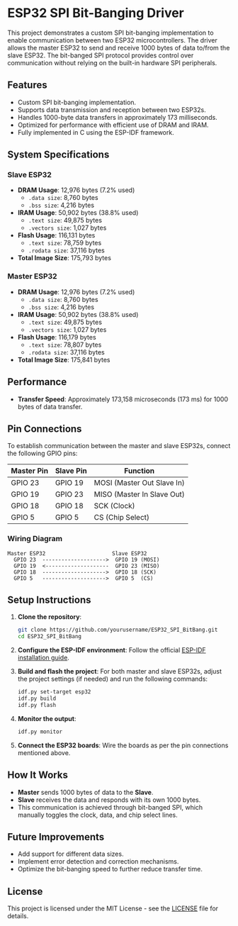 
# ESP32 SPI Bit-Banging Driver

This project demonstrates a custom SPI bit-banging implementation to enable communication between two ESP32 microcontrollers. The driver allows the master ESP32 to send and receive 1000 bytes of data to/from the slave ESP32. The bit-banged SPI protocol provides control over communication without relying on the built-in hardware SPI peripherals.

## Features

- Custom SPI bit-banging implementation.
- Supports data transmission and reception between two ESP32s.
- Handles 1000-byte data transfers in approximately 173 milliseconds.
- Optimized for performance with efficient use of DRAM and IRAM.
- Fully implemented in C using the ESP-IDF framework.

## System Specifications

### Slave ESP32
- **DRAM Usage**: 12,976 bytes (7.2% used)
  - `.data size`: 8,760 bytes
  - `.bss size`: 4,216 bytes
- **IRAM Usage**: 50,902 bytes (38.8% used)
  - `.text size`: 49,875 bytes
  - `.vectors size`: 1,027 bytes
- **Flash Usage**: 116,131 bytes
  - `.text size`: 78,759 bytes
  - `.rodata size`: 37,116 bytes
- **Total Image Size**: 175,793 bytes

### Master ESP32
- **DRAM Usage**: 12,976 bytes (7.2% used)
  - `.data size`: 8,760 bytes
  - `.bss size`: 4,216 bytes
- **IRAM Usage**: 50,902 bytes (38.8% used)
  - `.text size`: 49,875 bytes
  - `.vectors size`: 1,027 bytes
- **Flash Usage**: 116,179 bytes
  - `.text size`: 78,807 bytes
  - `.rodata size`: 37,116 bytes
- **Total Image Size**: 175,841 bytes

## Performance

- **Transfer Speed**: Approximately 173,158 microseconds (173 ms) for 1000 bytes of data transfer.

## Pin Connections

To establish communication between the master and slave ESP32s, connect the following GPIO pins:

| Master Pin | Slave Pin | Function     |
|------------|-----------|--------------|
| GPIO 23    | GPIO 19   | MOSI (Master Out Slave In) |
| GPIO 19    | GPIO 23   | MISO (Master In Slave Out)  |
| GPIO 18    | GPIO 18   | SCK (Clock)  |
| GPIO 5     | GPIO 5    | CS (Chip Select) |

### Wiring Diagram

```
Master ESP32                     Slave ESP32
  GPIO 23  -------------------->  GPIO 19 (MOSI)
  GPIO 19  <--------------------  GPIO 23 (MISO)
  GPIO 18  -------------------->  GPIO 18 (SCK)
  GPIO 5   -------------------->  GPIO 5  (CS)
```

## Setup Instructions

1. **Clone the repository**:
   ```bash
   git clone https://github.com/yourusername/ESP32_SPI_BitBang.git
   cd ESP32_SPI_BitBang
   ```

2. **Configure the ESP-IDF environment**:
   Follow the official [ESP-IDF installation guide](https://docs.espressif.com/projects/esp-idf/en/latest/esp32/get-started/index.html).

3. **Build and flash the project**:
   For both master and slave ESP32s, adjust the project settings (if needed) and run the following commands:
   ```bash
   idf.py set-target esp32
   idf.py build
   idf.py flash
   ```

4. **Monitor the output**:
   ```bash
   idf.py monitor
   ```

5. **Connect the ESP32 boards**:
   Wire the boards as per the pin connections mentioned above.

## How It Works

- **Master** sends 1000 bytes of data to the **Slave**.
- **Slave** receives the data and responds with its own 1000 bytes.
- This communication is achieved through bit-banged SPI, which manually toggles the clock, data, and chip select lines.

## Future Improvements

- Add support for different data sizes.
- Implement error detection and correction mechanisms.
- Optimize the bit-banging speed to further reduce transfer time.

## License

This project is licensed under the MIT License - see the [LICENSE](LICENSE) file for details.
